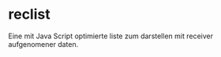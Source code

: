 reclist
=======

Eine mit Java Script optimierte liste zum darstellen mit receiver aufgenomener daten.
